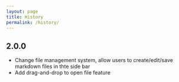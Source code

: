 ```yaml
---
layout: page
title: History
permalink: /history/
---
```


## 2.0.0

- Change file management system, allow users to create/edit/save markdown files in thte side bar
- Add drag-and-drop to open file feature